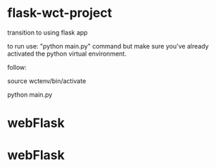 # flask-wct-project
transition to using flask app

to run use: "python main.py" command but make sure you've already activated the python virtual environment.

follow: 

source wctenv/bin/activate

python main.py
# webFlask
# webFlask
